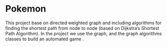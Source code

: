 # Pokemon
This project base on directed weighted graph and including algorithms for finding the shortest path from node to node (based on Dijkstra’s Shortest Path Algorithm).
In the project we use the graph, and the graph algorithms classes to build an automated game .

